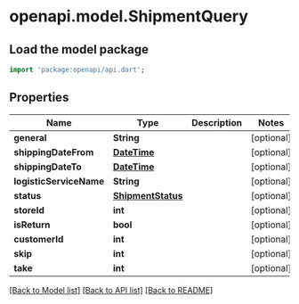 # openapi.model.ShipmentQuery

## Load the model package
```dart
import 'package:openapi/api.dart';
```

## Properties
Name | Type | Description | Notes
------------ | ------------- | ------------- | -------------
**general** | **String** |  | [optional] 
**shippingDateFrom** | [**DateTime**](DateTime.md) |  | [optional] 
**shippingDateTo** | [**DateTime**](DateTime.md) |  | [optional] 
**logisticServiceName** | **String** |  | [optional] 
**status** | [**ShipmentStatus**](ShipmentStatus.md) |  | [optional] 
**storeId** | **int** |  | [optional] 
**isReturn** | **bool** |  | [optional] 
**customerId** | **int** |  | [optional] 
**skip** | **int** |  | [optional] 
**take** | **int** |  | [optional] 

[[Back to Model list]](../README.md#documentation-for-models) [[Back to API list]](../README.md#documentation-for-api-endpoints) [[Back to README]](../README.md)


